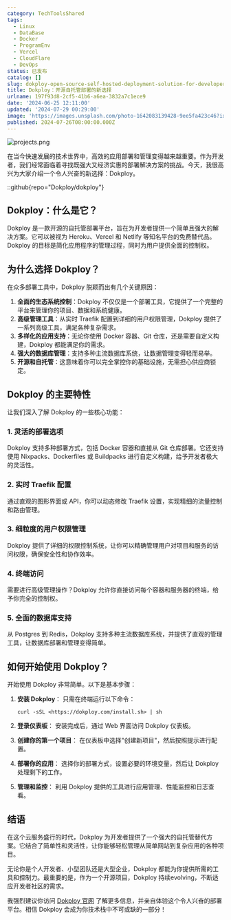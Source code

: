 ```yaml
---
category: TechToolsShared
tags:
  - Linux
  - DataBase
  - Docker
  - ProgramEnv
  - Vercel
  - CloudFlare
  - DevOps
status: 已发布
catalog: []
slug: dokploy-open-source-self-hosted-deployment-solution-for-developers
title: Dokploy：开源自托管部署的新选择
urlname: 197f93d8-2cf5-41b6-a6ea-3832a7c1ece9
date: '2024-06-25 12:11:00'
updated: '2024-07-29 00:29:00'
image: 'https://images.unsplash.com/photo-1642083139428-9ee5fa423c46?ixlib=rb-4.0.3&q=85&fm=jpg&crop=entropy&cs=srgb'
published: 2024-07-26T08:00:00.000Z
---
```


![projects.png](https://prod-files-secure.s3.us-west-2.amazonaws.com/5d24fe63-e567-4804-86f9-9fdc62e13082/adfdc1fe-2109-46ac-9ad4-f50e8631f20c/projects.png?X-Amz-Algorithm=AWS4-HMAC-SHA256&X-Amz-Content-Sha256=UNSIGNED-PAYLOAD&X-Amz-Credential=ASIAZI2LB4667V2WARF7%2F20250313%2Fus-west-2%2Fs3%2Faws4_request&X-Amz-Date=20250313T053759Z&X-Amz-Expires=3600&X-Amz-Security-Token=IQoJb3JpZ2luX2VjEIX%2F%2F%2F%2F%2F%2F%2F%2F%2F%2FwEaCXVzLXdlc3QtMiJHMEUCIQDnLSRdyqfCwIGEL5k7vI4YuQs1cOumEsqSuiuF6stWDQIgchrPWfwFpN23XVpXIdeX1i%2BU4TEHr%2FR96VFINK1IZF8qiAQIzf%2F%2F%2F%2F%2F%2F%2F%2F%2F%2FARAAGgw2Mzc0MjMxODM4MDUiDHVLBEmlHZ%2Bwmt4JLSrcAxo6Td178OuHpj9lbbZrskSzlT4sWSUqJiJsNmwAH3oodzH0niQ24gSsbI12TfWFAXyzzPT0FaPSHPruvHWsIa5iWn134buqbFwP%2F2xhMmq%2FhIR6IfBeVuCpoQQZZdjNpWYJa8lxw%2FjgBSg3ZXtQDEKcYGUIjmhcXSlOnttunymIY3CMCw%2BS5eQhlBRmdHEoQ5x9zPQMIM1RNe%2Bhz2%2F3QIH2unmpWRy0%2FmJGImjMBCCXnkJ0BAFA%2FHTXOPA5uNEoVhlVqu8lKmfzpTxyxrdMAEzns%2FwVMxxVynJWkZffjl7pMEqlctqy6h8AlBqNSCZHctRJcA5Dr5OSORj6%2FSUU8qb0SeKDTt2ZeLjSJGgv2X5BaxvwW1DiCR184ZQWVYuuz%2BKcF263E%2B3I7MEwVLFgzv1y0EwJiudAVZX00rr1uAcHJdzmojagxqERsEggMX6Vw%2FBq8tLT4jnWYaX8L2cKI5B%2BBIxlrhQUraUIalK%2Bf6ZJXeOnpBS22Nj1mcSelEdSvosG11WR4sAuDfkPEjgTVraYP1OQ2XGrriZcP30Swqttxi%2Fdbo1q947Sz8j3I%2BWqjTebEMaHiUdPOg0qX9raJdqVvX%2BO2RsypiBl%2FqgHJDY79PjV3clJQ4wRPuBpMKS6yb4GOqUB2y8vzkLUTGHgS7SdAx6QmNUHOxUoa0Se5jSxy%2BvHWfijZlevR5DHEgZOiLOo4vkMhWukMZtHrnBS4UnOvSgUktErIP6Esu6gkprBeWZ1gukHHgxDEon%2BC2WTOm9gtP5Ei9LFrDpy1kAe8v1elHNRAWM3bEet3RWnavis5ToZ2Khrfcz69tr%2FxngNuaW9nF1dRTe2qxhmdKNVpiiKdkLY6RkkRyL%2F&X-Amz-Signature=1faaec3cf1ab7ba4ea1616e5c2b159a9310ac76fc184ee016f510aac530221d2&X-Amz-SignedHeaders=host&x-id=GetObject)


在当今快速发展的技术世界中，高效的应用部署和管理变得越来越重要。作为开发者，我们经常面临着寻找既强大又经济实惠的部署解决方案的挑战。今天，我很高兴为大家介绍一个令人兴奋的新选择：Dokploy。


::github{repo="Dokploy/dokploy"}


## Dokploy：什么是它？


Dokploy 是一款开源的自托管部署平台，旨在为开发者提供一个简单且强大的解决方案。它可以被视为 Heroku、Vercel 和 Netlify 等知名平台的免费替代品。Dokploy 的目标是简化应用程序的管理过程，同时为用户提供全面的控制权。


## 为什么选择 Dokploy？


在众多部署工具中，Dokploy 脱颖而出有几个关键原因：

1. **全面的生态系统控制**：Dokploy 不仅仅是一个部署工具，它提供了一个完整的平台来管理你的项目、数据和系统健康。
2. **高级管理工具**：从实时 Traefik 配置到详细的用户权限管理，Dokploy 提供了一系列高级工具，满足各种复杂需求。
3. **多样化的应用支持**：无论你使用 Docker 容器、Git 仓库，还是需要自定义构建，Dokploy 都能满足你的需求。
4. **强大的数据库管理**：支持多种主流数据库系统，让数据管理变得轻而易举。
5. **开源和自托管**：这意味着你可以完全掌控你的基础设施，无需担心供应商锁定。

## Dokploy 的主要特性


让我们深入了解 Dokploy 的一些核心功能：


### 1. 灵活的部署选项


Dokploy 支持多种部署方式，包括 Docker 容器和直接从 Git 仓库部署。它还支持使用 Nixpacks、Dockerfiles 或 Buildpacks 进行自定义构建，给予开发者极大的灵活性。


### 2. 实时 Traefik 配置


通过直观的图形界面或 API，你可以动态修改 Traefik 设置，实现精细的流量控制和路由管理。


### 3. 细粒度的用户权限管理


Dokploy 提供了详细的权限控制系统，让你可以精确管理用户对项目和服务的访问权限，确保安全性和协作效率。


### 4. 终端访问


需要进行高级管理操作？Dokploy 允许你直接访问每个容器和服务器的终端，给予你完全的控制权。


### 5. 全面的数据库支持


从 Postgres 到 Redis，Dokploy 支持多种主流数据库系统，并提供了直观的管理工具，让数据库部署和管理变得简单。


## 如何开始使用 Dokploy？


开始使用 Dokploy 非常简单。以下是基本步骤：

1. **安装 Dokploy**：
只需在终端运行以下命令：

    ```plain text
    curl -sSL <https://dokploy.com/install.sh> | sh
    ```

2. **登录仪表板**：
安装完成后，通过 Web 界面访问 Dokploy 仪表板。
3. **创建你的第一个项目**：
在仪表板中选择"创建新项目"，然后按照提示进行配置。
4. **部署你的应用**：
选择你的部署方式，设置必要的环境变量，然后让 Dokploy 处理剩下的工作。
5. **管理和监控**：
利用 Dokploy 提供的工具进行应用管理、性能监控和日志查看。

## 结语


在这个云服务盛行的时代，Dokploy 为开发者提供了一个强大的自托管替代方案。它结合了简单性和灵活性，让你能够轻松管理从简单网站到复杂应用的各种项目。


无论你是个人开发者、小型团队还是大型企业，Dokploy 都能为你提供所需的工具和控制力。最重要的是，作为一个开源项目，Dokploy 持续evolving，不断适应开发者社区的需求。


我强烈建议你访问 [Dokploy 官网](https://dokploy.com/) 了解更多信息，并亲自体验这个令人兴奋的部署平台。相信 Dokploy 会成为你技术栈中不可或缺的一部分！

